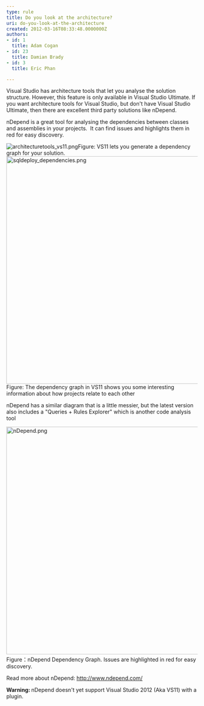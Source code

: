 ```yaml
---
type: rule
title: Do you look at the architecture?
uri: do-you-look-at-the-architecture
created: 2012-03-16T08:33:48.0000000Z
authors:
- id: 1
  title: Adam Cogan
- id: 23
  title: Damian Brady
- id: 3
  title: Eric Phan

---
```




<span class='intro'> <p>Visual Studio has architecture tools that let you analyse the solution structure. However,&#160;this feature is only available in Visual Studio Ultimate. If you want architecture tools for Visual Studio, but don't have Visual Studio Ultimate, then there are excellent third party solutions like nDepend.</p>
<p>nDepend is a great tool for analysing the dependencies between classes and assemblies in your projects.&#160; It can find issues and highlights them in red for easy discovery.</p> </span>

<img class="ms-rteCustom-ImageArea" src="/SoftwareDevelopment/RulestobetterArchitectureandCodeReview/PublishingImages/ArchitectureToolsVS11.png" alt="architecturetools_vs11.png" /><span class="ssw-rteStyle-FigureNormal">Figure&#58; VS11 lets you generate a dependency graph for your solution.</span>
<img class="ms-rteCustom-ImageArea" src="/SoftwareDevelopment/RulestobetterArchitectureandCodeReview/PublishingImages/DependencyDiagramInVS11.png" alt="sqldeploy_dependencies.png" style="width&#58;600px;" />
<span class="ssw-rteStyle-FigureNormal">Figure&#58; The dependency graph in VS11 shows you some interesting information about how projects relate to each other</span>
<p>nDepend has a similar diagram that is a little messier, but the latest version also includes a &quot;Queries + Rules Explorer&quot; which is another code analysis tool</p>
<img class="ms-rteCustom-ImageArea" src="/SoftwareDevelopment/RulestobetterArchitectureandCodeReview/PublishingImages/nDependDependencyGraph.png" alt="nDepend.png" style="width&#58;600px;" />​
<span class="ssw-rteStyle-FigureNormal">Figure：nDepend Dependency Graph. Issues are highlighted in red for easy discovery.</span>
<p>Read more about nDepend&#58; <a href="http&#58;//www.ndepend.com/">http&#58;//www.ndepend.com/</a></p>
<p><strong>Warning&#58; </strong>nDepend doesn't yet support Visual Studio 2012 (Aka VS11) with a plugin.</p>


